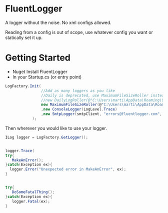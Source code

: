 # FluentLoggerA logger without the noise.  No xml configs allowed.Reading from a config is out of scope, use whatever config you want or statically set it up.  # Getting Started- Nuget Install FluentLogger- In your Startup.cs (or entry point)```csharpLogFactory.Init(                //Add as many loggers as you like                //Daily is deprecated, use MaximumFileSizeRoller instead                //new DailyLogRoller(@"C:\Users\marti\AppData\Roaming\911Cellular", LogLevel.Trace),                new MaximumFileSizeRoller(@"C:\Users\marti\AppData\Roaming\911Cellular", LogLevel.Trace, 2, 3 )                ,new ConsoleLogger(LogLevel.Trace)                ,new SmtpLogger(smtpClient, "errors@fluentlogger.com", "support@somewhere.com", LogLevel.Critical)            );```Then wherever you would like to use your logger.```csharpILog logger = LogFactory.GetLogger();logger.Trace(try{   MakeAnError();}catch(Exception ex){  logger.Error("Unexpected error in MakeAnError", ex);}try{   DoSomeFatalThing();}catch(Exception ex){   logger.Fatal(ex);}```